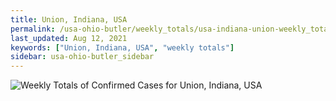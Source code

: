 ```yaml
---
title: Union, Indiana, USA
permalink: /usa-ohio-butler/weekly_totals/usa-indiana-union-weekly_totals.html
last_updated: Aug 12, 2021
keywords: ["Union, Indiana, USA", "weekly totals"]
sidebar: usa-ohio-butler_sidebar
---
```


![Weekly Totals of Confirmed Cases for Union, Indiana, USA](/covid_tracker/images/graphs/usa-indiana-union-weekly_totals_graph.png)
